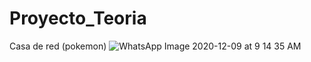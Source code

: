 # Proyecto_Teoria
Casa de red (pokemon)
![WhatsApp Image 2020-12-09 at 9 14 35 AM](https://user-images.githubusercontent.com/21083744/104768369-2293eb00-5733-11eb-917d-c3ced7957c3e.jpeg)
